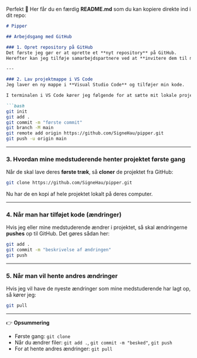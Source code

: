Perfekt 🙌 Her får du en færdig **README.md** som du kan kopiere direkte ind i dit repo:

````markdown
# Pipper

## Arbejdsgang med GitHub

### 1. Opret repository på GitHub
Det første jeg gør er at oprette et **nyt repository** på GitHub.  
Herefter kan jeg tilføje samarbejdspartnere ved at **invitere dem til mit repository** under *Settings → Collaborators*.  

---

### 2. Lav projektmappe i VS Code
Jeg laver en ny mappe i **Visual Studio Code** og tilføjer min kode.  

I terminalen i VS Code kører jeg følgende for at sætte mit lokale projekt op og sende det til GitHub første gang:

```bash
git init
git add .
git commit -m "første commit"
git branch -M main
git remote add origin https://github.com/SigneHau/pipper.git
git push -u origin main
````

---

### 3. Hvordan mine medstuderende henter projektet første gang

Når de skal lave deres **første træk**, så **cloner** de projektet fra GitHub:

```bash
git clone https://github.com/SigneHau/pipper.git
```

Nu har de en kopi af hele projektet lokalt på deres computer.

---

### 4. Når man har tilføjet kode (ændringer)

Hvis jeg eller mine medstuderende ændrer i projektet, så skal ændringerne **pushes** op til GitHub.
Det gøres sådan her:

```bash
git add .
git commit -m "beskrivelse af ændringen"
git push
```

---

### 5. Når man vil hente andres ændringer

Hvis jeg vil have de nyeste ændringer som mine medstuderende har lagt op, så kører jeg:

```bash
git pull
```

---

👉 **Opsummering**

* Første gang: `git clone`
* Når du ændrer filer: `git add .`, `git commit -m "besked"`, `git push`
* For at hente andres ændringer: `git pull`

```


